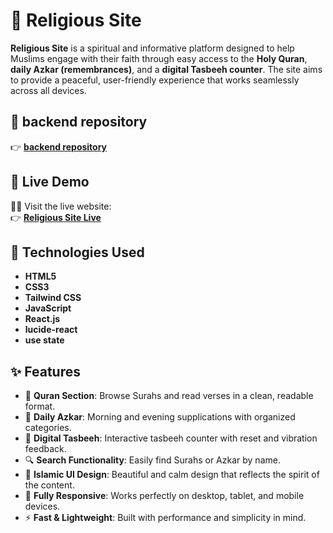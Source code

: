 # 🕌 Religious Site

**Religious Site** is a spiritual and informative platform designed to help Muslims engage with their faith through easy access to the **Holy Quran**, **daily Azkar (remembrances)**, and a **digital Tasbeeh counter**. The site aims to provide a peaceful, user-friendly experience that works seamlessly across all devices.
## 🔗 backend repository

👉 [**backend repository**](https://github.com/asmaylmr117/Gana-back)

## 🔗 Live Demo

🧎‍♂️ Visit the live website:  
👉 [**Religious Site Live**](https://gana-main.vercel.app/)

## 🧰 Technologies Used

- **HTML5**
- **CSS3**
- **Tailwind CSS**
- **JavaScript**
- **React.js**
- **lucide-react**
- **use state**

## ✨ Features

- 📖 **Quran Section**: Browse Surahs and read verses in a clean, readable format.
- 🌅 **Daily Azkar**: Morning and evening supplications with organized categories.
- 🧿 **Digital Tasbeeh**: Interactive tasbeeh counter with reset and vibration feedback.
- 🔍 **Search Functionality**: Easily find Surahs or Azkar by name.
- 🌙 **Islamic UI Design**: Beautiful and calm design that reflects the spirit of the content.
- 📱 **Fully Responsive**: Works perfectly on desktop, tablet, and mobile devices.
- ⚡ **Fast & Lightweight**: Built with performance and simplicity in mind.



